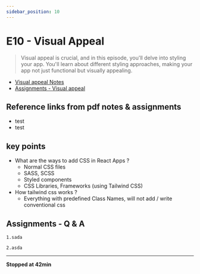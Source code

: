 ```yaml
---
sidebar_position: 10
---
```


# E10 - Visual Appeal

> Visual appeal is crucial, and in this episode, you'll delve into styling your app. You'll learn about different styling approaches, making your app not just functional but visually appealing.

- [Visual appeal Notes](https://github.com/pravn27/reactjs-tech-doc/blob/master/docs/reactjs-course-tutorials/namaste-reactjs-course/readerDoc/E10-Visual-appeal/E10-Visual-appeal.pdf)
- [Assignments - Visual appeal](https://github.com/pravn27/reactjs-tech-doc/blob/master/docs/reactjs-course-tutorials/namaste-reactjs-course/readerDoc/E10-Visual-appeal/Assignments-Visual-appeal.pdf)

## Reference links from pdf notes & assignments

- test
- test

## key points

- What are the ways to add CSS in React Apps ?
  - Normal CSS files
  - SASS, SCSS
  - Styled components
  - CSS Libraries, Frameworks (using Tailwind CSS)
- How tailwind css works ?
  - Everything with predefined Class Names, will not add / write conventional css

## Assignments - Q & A

    1.sada

    2.asda

---

**Stopped at 42min**
